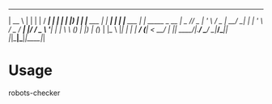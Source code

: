  
  _____       _           _        _____ _               _
 |  __ \     | |         | |      / ____| |             | |
 | |__) |___ | |__   ___ | |_ ___| |    | |__   ___  ___| | _____ _ __
 |  _  // _ \| '_ \ / _ \| __/ __| |    | '_ \ / _ \/ __| |/ / _ \ '__|
 | | \ \ (_) | |_) | (_) | |_\__ \ |____| | | |  __/ (__|   <  __/ |
 |_|  \_\___/|_.__/ \___/ \__|___/\_____|_| |_|\___|\___|_|\_\___|_|


# Usage

robots-checker <url>